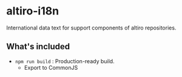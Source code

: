 # altiro-i18n
International data text for support components of altiro repositories.

## What's included
* `npm run build` : Production-ready build.
  * Export to CommonJS
